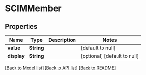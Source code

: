 # SCIMMember
## Properties

| Name | Type | Description | Notes |
|------------ | ------------- | ------------- | -------------|
| **value** | **String** |  | [default to null] |
| **display** | **String** |  | [optional] [default to null] |

[[Back to Model list]](../README.md#documentation-for-models) [[Back to API list]](../README.md#documentation-for-api-endpoints) [[Back to README]](../README.md)

